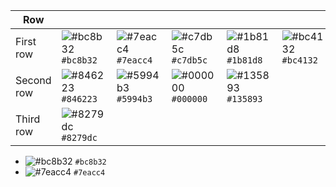 | Row        |         |         |         |         |         |         |         |         |         |
|------------|---------|---------|---------|---------|---------|---------|---------|---------|---------|
| First row  | ![#bc8b32](https://placehold.it/15/bc8b32/000000?text=+) `#bc8b32` | ![#7eacc4](https://placehold.it/15/7eacc4/000000?text=+) `#7eacc4` | ![#c7db5c](https://placehold.it/15/c7db5c/000000?text=+) `#c7db5c` | ![#1b81d8](https://placehold.it/15/1b81d8/000000?text=+) `#1b81d8` | ![#bc4132](https://placehold.it/15/bc4132/000000?text=+) `#bc4132` | ![#2b0055](https://placehold.it/15/2b0055/000000?text=+) `#2b0055` | ![#120055](https://placehold.it/15/120055/000000?text=+) `#120055` | ![#eddede](https://placehold.it/15/eddede/000000?text=+) `#eddede` | ![#496e87](https://placehold.it/15/496e87/000000?text=+) `#496e87` |
| Second row | ![#846223](https://placehold.it/15/846223/000000?text=+) `#846223` | ![#5994b3](https://placehold.it/15/5994b3/000000?text=+) `#5994b3` | ![#000000](https://placehold.it/15/000000/000000?text=+) `#000000` | ![#135893](https://placehold.it/15/135893/000000?text=+) `#135893` |         |         |         |         |         |
| Third row  | ![#8279dc](https://placehold.it/15/8279dc/000000?text=+) `#8279dc` |         |         |         |         |         |         |         |         |

- ![#bc8b32](https://placehold.it/15/bc8b32/000000?text=+) `#bc8b32`
- ![#7eacc4](https://placehold.it/15/7eacc4/000000?text=+) `#7eacc4`